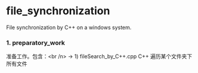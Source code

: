 # file_synchronization
File synchronization by C++ on a windows system.
### 1. preparatory_work
准备工作。包含：<br /n>
-> 1) fileSearch_by_C++.cpp     C++ 遍历某个文件夹下所有文件
